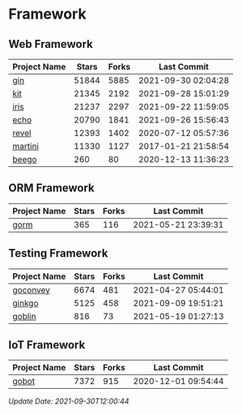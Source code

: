 # Framework

## Web Framework
| Project Name | Stars | Forks | Last Commit |
| ------------ | ----- | ----- | ----------- |
| [gin](https://github.com/gin-gonic/gin) | 51844 | 5885 | 2021-09-30 02:04:28 |
| [kit](https://github.com/go-kit/kit) | 21345 | 2192 | 2021-09-28 15:01:29 |
| [iris](https://github.com/kataras/iris) | 21237 | 2297 | 2021-09-22 11:59:05 |
| [echo](https://github.com/labstack/echo) | 20790 | 1841 | 2021-09-26 15:56:43 |
| [revel](https://github.com/revel/revel) | 12393 | 1402 | 2020-07-12 05:57:36 |
| [martini](https://github.com/go-martini/martini) | 11330 | 1127 | 2017-01-21 21:58:54 |
| [beego](https://github.com/astaxie/beego) | 260 | 80 | 2020-12-13 11:36:23 |

## ORM Framework
| Project Name | Stars | Forks | Last Commit |
| ------------ | ----- | ----- | ----------- |
| [gorm](https://github.com/jinzhu/gorm) | 365 | 116 | 2021-05-21 23:39:31 |

## Testing Framework
| Project Name | Stars | Forks | Last Commit |
| ------------ | ----- | ----- | ----------- |
| [goconvey](https://github.com/smartystreets/goconvey) | 6674 | 481 | 2021-04-27 05:44:01 |
| [ginkgo](https://github.com/onsi/ginkgo) | 5125 | 458 | 2021-09-09 19:51:21 |
| [goblin](https://github.com/franela/goblin) | 816 | 73 | 2021-05-19 01:27:13 |

## IoT Framework
| Project Name | Stars | Forks | Last Commit |
| ------------ | ----- | ----- | ----------- |
| [gobot](https://github.com/hybridgroup/gobot) | 7372 | 915 | 2020-12-01 09:54:44 |

*Update Date: 2021-09-30T12:00:44*